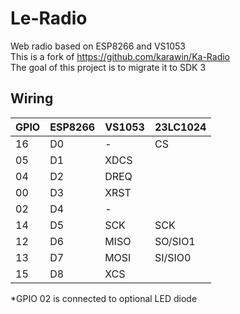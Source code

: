 # Le-Radio

Web radio based on ESP8266 and VS1053 \
This is a fork of https://github.com/karawin/Ka-Radio \
The goal of this project is to migrate it to SDK 3 

## Wiring

|GPIO |ESP8266   |VS1053    |23LC1024  |
|-----|-----|------------|-------------|
|16  |D0    |-    |CS |
|05  |D1    |XDCS |   |
|04  |D2    |DREQ |   |
|00  |D3    |XRST |   |
|02  |D4    |- |      |
|14  |D5    |SCK  |SCK     |
|12  |D6    |MISO |SO/SIO1 |
|13  |D7    |MOSI |SI/SIO0 |
|15  |D8    |XCS |   |

*GPIO 02 is connected to optional LED diode
